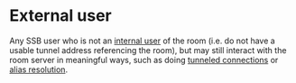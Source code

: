 # External user

Any SSB user who is not an [internal user](Internal%20user.md) of the room (i.e. do not have a usable tunnel address referencing the room), but may still interact with the room server in meaningful ways, such as doing [tunneled connections](../Participation/Tunneled%20connection.md) or [alias resolution](../Alias/Resolution.md).